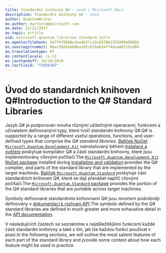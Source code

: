 ```yaml
---
title: Standardní knihovny Q# – úvod | Microsoft Docs
description: Standardní knihovny Q# – úvod
author: QuantumWriter
ms.author: martinro@microsoft.com
ms.date: 12/11/2017
ms.topic: article
uid: microsoft.quantum.libraries.standard.intro
ms.openlocfilehash: 547f4f6066e3ead627cd2a5970b1555999e988bb
ms.sourcegitcommit: 8becfb03eb60ba205c670a634ff4daa8071bcd06
ms.translationtype: HT
ms.contentlocale: cs-CZ
ms.lasthandoff: 10/29/2019
ms.locfileid: "73056387"
---
```

# <a name="introduction-to-the-q-standard-libraries"></a><span data-ttu-id="9a0a1-103">Úvod do standardních knihoven Q#</span><span class="sxs-lookup"><span data-stu-id="9a0a1-103">Introduction to the Q# Standard Libraries</span></span> #

<span data-ttu-id="9a0a1-104">Jazyk Q# je podporován mnoha různými užitečnými operacemi, funkcemi a uživatelem definovanými typy, které tvoří *standardní knihovny* Q#.</span><span class="sxs-lookup"><span data-stu-id="9a0a1-104">Q# is supported by a range of different useful operations, functions, and user-defined types that comprise the Q# *standard libraries*.</span></span>
<span data-ttu-id="9a0a1-105">[Balíček NuGet `Microsoft.Quantum.Development.Kit`](https://www.nuget.org/packages/microsoft.quantum.development.kit) nainstalovaný během [instalace a ověření](xref:microsoft.quantum.install) poskytuje kompilátor Q# a části standardní knihovny, které jsou implementovány cílovými počítači.</span><span class="sxs-lookup"><span data-stu-id="9a0a1-105">The [`Microsoft.Quantum.Development.Kit` NuGet package](https://www.nuget.org/packages/microsoft.quantum.development.kit) installed during [installation and validation](xref:microsoft.quantum.install) provides the Q# compiler, and parts of the standard library that are implemented by the target machines.</span></span>
<span data-ttu-id="9a0a1-106">[Balíček `Microsoft.Quantum.Standard`](https://www.nuget.org/packages/microsoft.quantum.standard) poskytuje část standardních knihoven Q#, které se dají přenášet napříč cílovými počítači.</span><span class="sxs-lookup"><span data-stu-id="9a0a1-106">The [`Microsoft.Quantum.Standard` package](https://www.nuget.org/packages/microsoft.quantum.standard) provides the portion of the Q# standard libraries that are portable across target machines.</span></span>

<span data-ttu-id="9a0a1-107">Symboly definované standardními knihovnami Q# jsou mnohem podrobněji definovány v [dokumentaci k rozhraní API](xref:microsoft.quantum.standardlibsintro).</span><span class="sxs-lookup"><span data-stu-id="9a0a1-107">The symbols defined by the Q# standard libraries are defined in much greater and more exhaustive detail in the [API documentation](xref:microsoft.quantum.standardlibsintro).</span></span>

<span data-ttu-id="9a0a1-108">V následujících částech se seznámíme s nejdůležitějšími funkcemi každé části standardní knihovny a také s tím, jak lze každou funkci používat v praxi.</span><span class="sxs-lookup"><span data-stu-id="9a0a1-108">In the following sections, we will outline the most salient features of each part of the standard library and provide some context about how each feature might be used in practice.</span></span>
